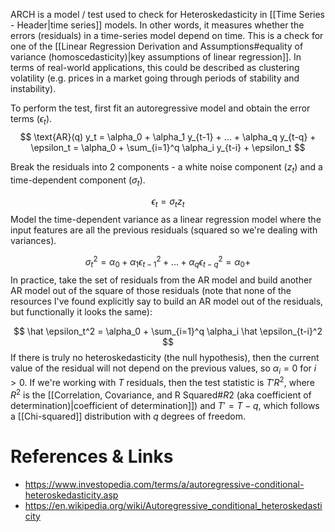 ARCH is a model / test used to check for Heteroskedasticity in [[Time Series - Header|time series]] models. In other words, it measures whether the errors (residuals) in a time-series model depend on time. This is a check for one of the [[Linear Regression Derivation and Assumptions#equality of variance (homoscedasticity)|key assumptions of linear regression]]. In terms of real-world applications, this could be described as clustering volatility (e.g. prices in a market going through periods of stability and instability).

To perform the test, first fit an autoregressive model and obtain the error terms ($\epsilon_t$).
$$
\text{AR}(q) y_t = \alpha_0 + \alpha_1 y_{t-1} + ... + \alpha_q y_{t-q} + \epsilon_t = \alpha_0 + \sum_{i=1}^q \alpha_i y_{t-i} + \epsilon_t
$$

Break the residuals into 2 components - a white noise component ($z_t$) and a time-dependent component ($\sigma_t$). 

$$
\epsilon_t = \sigma_t z_t
$$
Model the time-dependent variance as a linear regression model where the input features are all the previous residuals (squared so we're dealing with variances).

$$
\sigma_t^2 = \alpha_0 + \alpha_1 \epsilon_{t-1}^2 + ... + \alpha_q \epsilon_{t-q}^2 = \alpha_0 + 
$$
In practice, take the set of residuals from the AR model and build another AR model out of the square of those residuals (note that none of the resources I've found explicitly say to build an AR model out of the residuals, but functionally it looks the same):

$$
\hat \epsilon_t^2 = \alpha_0 + \sum_{i=1}^q \alpha_i \hat \epsilon_{t-i}^2
$$
If there is truly no heteroskedasticity (the null hypothesis), then the current value of the residual will not depend on the previous values, so $\alpha_i = 0$ for $i > 0$. If we're working with $T$ residuals, then the test statistic is $T'R^2$, where $R^2$ is the [[Correlation, Covariance, and R Squared#$R 2$ (aka coefficient of determination)|coefficient of determination]]) and $T' = T - q$, which follows a [[Chi-squared]] distribution with $q$ degrees of freedom. 

# References & Links
- https://www.investopedia.com/terms/a/autoregressive-conditional-heteroskedasticity.asp
- https://en.wikipedia.org/wiki/Autoregressive_conditional_heteroskedasticity